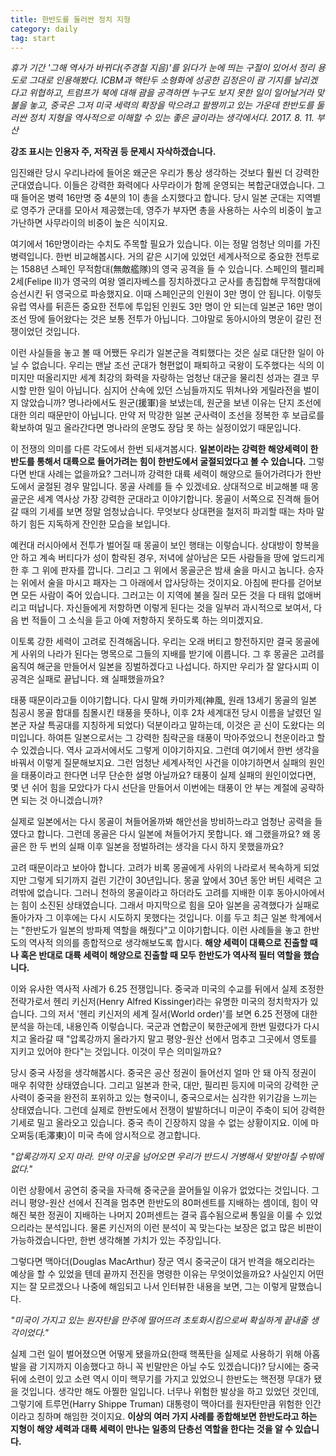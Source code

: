 ```yaml
---
title: 한반도를 둘러싼 정치 지형
category: daily
tag: start
---
```


*휴가 기간 '그해 역사가 바뀌다(주경철 지음)'를 읽다가 눈에 띄는 구절이 있어서 정리 용도로 그대로 인용해봤다. ICBM과 핵탄두 소형화에 성공한 김정은이 괌 기지를 날리겠다고 위협하고, 트럼프가 북에 대해 괌을 공격하면 누구도 보지 못한 일이 일어날거라 맞불을 놓고, 중국은 그저 미국 세력의 확장을 막으려고 팔짱끼고 있는 가운데 한반도를 둘러싼 정치 지형을 역사적으로 이해할 수 있는 좋은 글이라는 생각에서다. 2017. 8. 11. 부산* 

**강조 표시는 인용자 주, 저작권 등 문제시 자삭하겠습니다.**





임진왜란 당시 우리나라에 들어온 왜군은 우리가 통상 생각하는 것보다 훨씬 더 강력한 군대였습니다. 이들은 강력한 화력에다 사무라이가 함께 운영되는 복합군대였습니다. 그때 들어온 병력 16만명 중 4분의 1이 총을 소지했다고 합니다. 당시 일본 군대는 지역별로 영주가 군대를 모아서 제공했는데, 영주가 부자면 총을 사용하는 사수의 비중이 높고 가난하면 사무라이의 비중이 높은 식이지요.

여기에서 16만명이라는 수치도 주목할 필요가 있습니다. 이는 정말 엄청난 의미를 가진 병력입니다. 한번 비교해봅시다. 거의 같은 시기에 있었던 세계사적으로 중요한 전투로는 1588년 스페인 무적함대(無敵艦隊)의 영국 공격을 들 수 있습니다. 스페인의 펠리페 2세(Felipe II)가 영국의 여왕 엘리자베스를 징치하겠다고 군사를 총집합해 무적함대에 승선시킨 뒤 영국으로 파송했지요. 이때 스페인군의 인원이 3만 명이 안 됩니다. 이렇듯 유럽 역사를 뒤흔든 중요한 전투에 투입된 인원도 3만 명이 안 되는데 일본군 16만 명이 조선 땅에 들어왔다는 것은 보통 전투가 아닙니다. 그야말로 동아시아의 명운이 갈린 전쟁이었던 것입니다.

이런 사실들을 놓고 볼 때 어쨌든 우리가 일본군을 격퇴했다는 것은 실로 대단한 일이 아닐 수 없습니다. 우리는 맨날 조선 군대가 형편없이 패퇴하고 국왕이 도주했다는 식의 이미지만 떠올리지만 세계 최강의 화력을 자랑하는 엄청난 대군을 물리친 성과는 결코 무시할 만한 일이 아닙니다. 심지어 산속에 있던 스님들까지도 뛰쳐나와 게릴라전을 벌이지 않았습니까? 명나라에서도 원군(援軍)을 보냈는데, 원군을 보낸 이유는 단지 조선에 대한 의리 때문만이 아닙니다. 만약 저 막강한 일본 군사력이 조선을 정복한 후 보급로를 확보하여 밀고 올라간다면 명나라의 운명도 장담 못 하는 실정이었기 때문입니다.

이 전쟁의 의미를 다른 각도에서 한번 되새겨봅시다. **일본이라는 강력한 해양세력이 한반도를 통해서 대륙으로 들어가려는 힘이 한반도에서 굴절되었다고 볼 수 있습니다.** 그렇다면 반대 사례는 없을까요? 그러니까 강력한 대륙 세력이 해양으로 들어가려다가 한반도에서 굴절된 경우 말입니다. 몽골 사례를 들 수 있겠네요. 상대적으로 비교해볼 때 몽골군은 세계 역사상 가장 강력한 군대라고 이야기합니다. 몽골이 서쪽으로 진격해 들어갈 때의 기세를 보면 정말 엄청났습니다. 무엇보다 상대편을 철저히 파괴할 때는 차마 말하기 힘든 지독하게 잔인한 모습을 보입니다.

예컨대 러시아에서 전투가 벌어질 때 몽골이 보인 행태는 이렇습니다. 상대방이 항복을 안 하고 계속 버티다가 성이 함락된 경우, 저녁에 살아남은 모든 사람들을 땅에 엎드리게 한 후 그 위에 판자를 깝니다. 그리고 그 위에서 몽골군은 밤새 술을 마시고 놉니다. 승자는 위에서 술을 마시고 패자는 그 아래에서 압사당하는 것이지요. 아침에 판다를 걷어보면 모든 사람이 죽어 있습니다. 그러고는 이 지역에 불을 질러 모든 것을 다 태워 없애버리고 떠납니다. 자신들에게 저항하면 이렇게 된다는 것을 일부러 과시적으로 보여서, 다음 번 적들이 그 소식을 듣고 아예 저항하지 못하도록 하는 의미겠지요.

이토록 강한 세력이 고려로 진격해옵니다. 우리는 오래 버티고 항전하지만 결국 몽골에게 사위의 나라가 된다는 명목으로 그들의 지배를 받기에 이릅니다. 그 후 몽골은 고려를 움직여 해군을 만들어서 일본을 징벌하겠다고 나섭니다. 하지만 우리가 잘 알다시피 이 공격은 실패로 끝납니다. 왜 실패했을까요?

태풍 때문이라고들 이야기합니다. 다시 말해 카미카제(神風, 원래 13세기 몽골의 일본 침공시 몽골 함대를 침몰시킨 태풍을 뜻하나, 이후 2차 세계대전 당시 이름을 날렸던 일본군 자살 특공대를 지칭하게 되었다) 덕분이라고 말하는데, 이것은 곧 신이 도왔다는 의미입니다. 하여튼 일본으로서는 그 강력한 침략군을 태풍이 막아주었으니 천운이라고 할 수 있겠습니다. 역사 교과서에서도 그렇게 이야기하지요. 그런데 여기에서 한번 생각을 바꿔서 이렇게 질문해보지요. 그런 엄청난 세계사적인 사건을 이야기하면서 실패의 원인을 태풍이라고 한다면 너무 단순한 설명 아닐까요? 태풍이 실제 실패의 원인이었다면, 몇 년 쉬어 힘을 모았다가 다시 선단을 만들어서 이번에는 태풍이 안 부는 계절에 공략하면 되는 것 아니겠습니까?

실제로 일본에서는 다시 몽골이 쳐들어올까봐 해안선을 방비하느라고 엄청난 공력을 들였다고 합니다. 그런데 몽골은 다시 일본에 쳐들어가지 못합니다. 왜 그랬을까요? 왜 몽골은 한 두 번의 실패 이후 일본을 정벌하려는 생각을 다시 하지 못했을까요?

고려 때문이라고 보아야 합니다. 고려가 비록 몽골에게 사위의 나라로서 복속하게 되었지만 그렇게 되기까지 걸린 기간이 30년입니다. 몽골 앞에서 30년 동안 버틴 세력은 고려밖에 없습니다. 그러니 천하의 몽골이라고 하더라도 고려를 지배한 이후 동아시아에서는 힘이 소진된 상태였습니다. 그래서 마지막으로 힘을 모아 일본을 공격했다가 실패로 돌아가자 그 이후에는 다시 시도하지 못했다는 것입니다. 이를 두고 최근 일본 학계에서는 "한반도가 일본의 방파제 역할을 해줬다"고 이야기합니다. 이런 사례들을 놓고 한반도의 역사적 의의를 종합적으로 생각해보도록 합시다. **해양 세력이 대륙으로 진출할 때나 혹은 반대로 대륙 세력이 해양으로 진출할 때 모두 한반도가 역사적 필터 역할을 했습니다.**

이와 유사한 역사적 사례가 6.25 전쟁입니다. 중국과 미국의 수교를 뒤에서 실제 조정한 전략가로서 헨리 키신저(Henry Alfred Kissinger)라는 유명한 미국의 정치학자가 있습니다. 그의 저서 '헨리 키신저의 세계 질서(World order)'를 보면 6.25 전쟁에 대한 분석을 하는데, 내용인즉 이렇습니다. 국군과 연합군이 북한군에게 한번 밀렸다가 다시 치고 올라갈 때 "압록강까지 올라가지 말고 평양-원산 선에서 멈추고 그곳에서 영토를 지키고 있어야 한다"는 것입니다. 이것이 무슨 의미일까요?

당시 중국 사정을 생각해봅시다. 중국은 공산 정권이 들어선지 얼마 안 돼 아직 정권이 매우 취약한 상태였습니다. 그리고 일본과 한국, 대만, 필리핀 등지에 미국의 강력한 군사력이 중국을 완전히 포위하고 있는 형국이니, 중국으로서는 심각한 위기감을 느끼는 상태였습니다. 그런데 실제로 한반도에서 전쟁이 발발하더니 미군이 주축이 되어 강력한 기세로 밀고 올라오고 있습니다. 중국 측이 긴장하지 않을 수 없는 상황이지요. 이에 마오쩌둥(毛澤東)이 미국 측에 암시적으로 경고합니다.

*"압록강까지 오지 마라. 만약 이곳을 넘어오면 우리가 반드시 거병해서 맞받아칠 수밖에 없다."*

이런 상황에서 공연히 중국을 자극해 중국군을 끌어들일 이유가 없었다는 것입니다. 그러니 평양-원산 선에서 진격을 멈추면 한반도의 80퍼센트를 지배하는 셈이데, 힘이 약해진 북한 정권이 지배하는 나머지 20퍼센트는 결국 흡수됨으로써 통일을 이룰 수 있었으리라는 분석입니다. 물론 키신저의 이런 분석이 꼭 맞는다는 보장은 없고 많은 비판이 가능하겠습니다만, 한번 생각해볼 가치가 있는 주장입니다.

그렇다면 맥아더(Douglas MacArthur) 장군 역시 중국군이 대거 반격을 해오리라는 예상을 할 수 있었을 텐데 끝까지 전진을 명령한 이유는 무엇이었을까요? 사실인지 어떤지는 잘 모르겠으나 나중에 해임되고 나서 인터뷰한 내용을 보면, 그는 이렇게 말했습니다.

*"미국이 가지고 있는 원자탄을 만주에 떨어뜨려 초토화시킴으로써 확실하게 끝내줄 생각이었다."*

실제 그런 일이 벌어졌으면 어떻게 됐을까요(한때 핵폭탄을 실제로 사용하기 위해 아홉 발을 괌 기지까지 이송했다고 하니 꼭 빈말만은 아닐 수도 있겠습니다)? 당시에는 중국 뒤에 소련이 있고 소련 역시 이미 핵무기를 가지고 있었으니 한반도는 핵전쟁 무대가 됐을 것입니다. 생각만 해도 아찔한 일입니다. 너무나 위험한 발상을 하고 있었던 것인데, 그렇기에 트루먼(Harry Shippe Truman) 대통령이 맥아더를 원자탄만큼 위험한 인간이라고 칭하며 해임한 것이지요. **이상의 여러 가지 사례를 종합해보면 한반도라고 하는 지형이 해양 세력과 대륙 세력이 만나는 일종의 단층선 역할을 한다는 것을 알 수 있습니다.**

